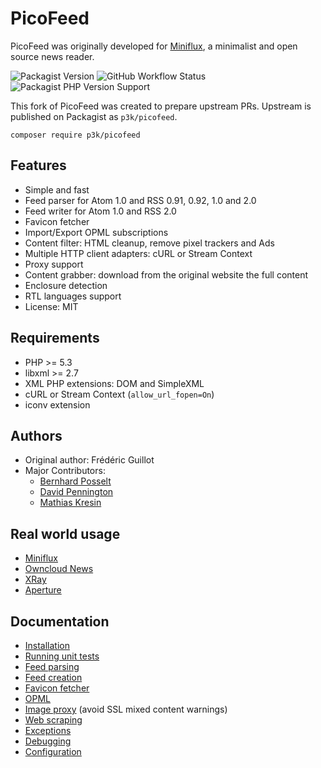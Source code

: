 PicoFeed
========

PicoFeed was originally developed for [Miniflux](http://miniflux.net), a minimalist and open source news reader.

![Packagist Version](https://img.shields.io/packagist/v/lostfocus/picofeed)
![GitHub Workflow Status](https://img.shields.io/github/actions/workflow/status/lostfocus/picofeed/test.yaml?branch=php7-dev)
![Packagist PHP Version Support](https://img.shields.io/packagist/php-v/lostfocus/picofeed)

This fork of PicoFeed was created to prepare upstream PRs. 
Upstream is published on Packagist as `p3k/picofeed`.

```
composer require p3k/picofeed
```

Features
--------

- Simple and fast
- Feed parser for Atom 1.0 and RSS 0.91, 0.92, 1.0 and 2.0
- Feed writer for Atom 1.0 and RSS 2.0
- Favicon fetcher
- Import/Export OPML subscriptions
- Content filter: HTML cleanup, remove pixel trackers and Ads
- Multiple HTTP client adapters: cURL or Stream Context
- Proxy support
- Content grabber: download from the original website the full content
- Enclosure detection
- RTL languages support
- License: MIT

Requirements
------------

- PHP >= 5.3
- libxml >= 2.7
- XML PHP extensions: DOM and SimpleXML
- cURL or Stream Context (`allow_url_fopen=On`)
- iconv extension

Authors
-------

- Original author: Frédéric Guillot
- Major Contributors:
    - [Bernhard Posselt](https://github.com/Raydiation)
    - [David Pennington](https://github.com/Xeoncross)
    - [Mathias Kresin](https://github.com/mkresin)

Real world usage
----------------

- [Miniflux](http://miniflux.net)
- [Owncloud News](https://github.com/owncloud/news)
- [XRay](https://github.com/aaronpk/xray)
- [Aperture](https://aperture.p3k.io)

Documentation
-------------

- [Installation](docs/installation.markdown)
- [Running unit tests](docs/tests.markdown)
- [Feed parsing](docs/feed-parsing.markdown)
- [Feed creation](docs/feed-creation.markdown)
- [Favicon fetcher](docs/favicon.markdown)
- [OPML](docs/opml.markdown)
- [Image proxy](docs/image-proxy.markdown) (avoid SSL mixed content warnings)
- [Web scraping](docs/grabber.markdown)
- [Exceptions](docs/exceptions.markdown)
- [Debugging](docs/debugging.markdown)
- [Configuration](docs/config.markdown)
